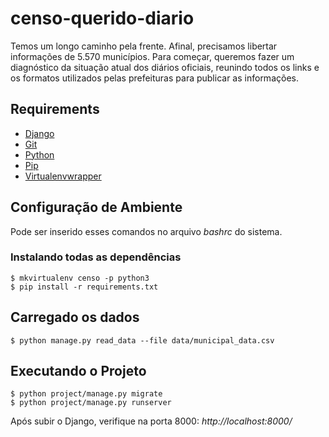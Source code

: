 # censo-querido-diario

Temos um longo caminho pela frente. Afinal, precisamos libertar informações de 5.570 municípios. Para começar, queremos fazer um diagnóstico da situação atual dos diários oficiais, reunindo todos os links e os formatos utilizados pelas prefeituras para publicar as informações.

## Requirements

* [Django](https://www.djangoproject.com/)
* [Git](http://git-scm.com/)
* [Python](https://www.python.org/)
* [Pip](http://www.pip-installer.org/en/latest/)
* [Virtualenvwrapper](http://virtualenvwrapper.readthedocs.org/en/latest/)

## Configuração de Ambiente

Pode ser inserido esses comandos no arquivo *bashrc* do sistema.

### **Instalando todas as dependências**

```
$ mkvirtualenv censo -p python3
$ pip install -r requirements.txt
```

## Carregado os dados
```
$ python manage.py read_data --file data/municipal_data.csv
```


## Executando o Projeto
```
$ python project/manage.py migrate
$ python project/manage.py runserver
```
Após subir o Django, verifique na porta 8000:
*http://localhost:8000/*
